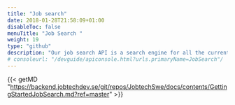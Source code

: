 ```yaml
---
title: "Job search"
date: 2018-01-28T21:58:09+01:00
disableToc: false
menuTitle: "Job Search "
weight: 19
type: "github"
description: "Our job search API is a search engine for all the current job ads from Platsbanken. The aim is to make a simple yet versatile API that should suit anyone building any kind of application involving data from job ads."
# consoleurl: "/devguide/apiconsole.html?urls.primaryName=JobSearch"/
---
```




{{< getMD "https://backend.jobtechdev.se/git/repos/JobtechSwe/docs/contents/GettingStartedJobSearch.md?ref=master" >}}





